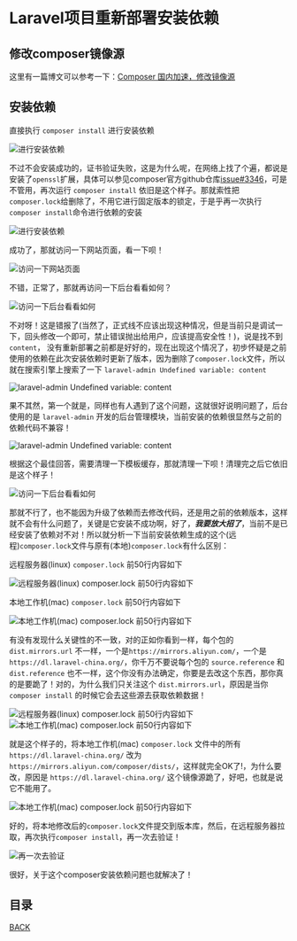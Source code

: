 # Laravel项目重新部署安装依赖


## 修改composer镜像源

这里有一篇博文可以参考一下：[Composer 国内加速，修改镜像源](https://learnku.com/articles/15977/composer-accelerate-and-modify-mirror-source-in-china)

## 安装依赖

直接执行 `composer install` 进行安装依赖

![进行安装依赖](https://lucklit.oss-cn-beijing.aliyuncs.com/written/Snip20191225_1.png)

不过不会安装成功的，证书验证失败，这是为什么呢，在网络上找了个遍，都说是安装了`openssl`扩展，具体可以参见composer官方github仓库[issue#3346](https://github.com/composer/composer/issues/3346)，可是不管用，再次运行 `composer install` 依旧是这个样子。那就索性把`composer.lock`给删除了，不用它进行固定版本的锁定，于是乎再一次执行`composer install`命令进行依赖的安装

![进行安装依赖](https://lucklit.oss-cn-beijing.aliyuncs.com/written/Snip20191225_2.gif)

成功了，那就访问一下网站页面，看一下呗！

![访问一下网站页面](https://lucklit.oss-cn-beijing.aliyuncs.com/written/Snip20191225_2.png)

不错，正常了，那就再访问一下后台看看如何？

![访问一下后台看看如何](https://lucklit.oss-cn-beijing.aliyuncs.com/written/Snip20191225_8.png)

不对呀！这是错报了(当然了，正式线不应该出现这种情况，但是当前只是调试一下，回头修改一个即可，禁止错误抛出给用户，应该提高安全性！)，说是找不到 `content`，
没有重新部署之前都是好好的，现在出现这个情况了，初步怀疑是之前使用的依赖在此次安装依赖时更新了版本，因为删除了`composer.lock`文件，所以就在搜索引擎上搜索了一下 `laravel-admin Undefined variable: content`

![laravel-admin Undefined variable: content](https://lucklit.oss-cn-beijing.aliyuncs.com/written/Snip20191225_4.png)

果不其然，第一个就是，同样也有人遇到了这个问题，这就很好说明问题了，后台使用的是 `laravel-admin` 开发的后台管理模块，当前安装的依赖很显然与之前的依赖代码不兼容！

![laravel-admin Undefined variable: content](https://lucklit.oss-cn-beijing.aliyuncs.com/written/Snip20191225_5.png)

根据这个最佳回答，需要清理一下模板缓存，那就清理一下呗！清理完之后它依旧是这个样子！

![访问一下后台看看如何](https://lucklit.oss-cn-beijing.aliyuncs.com/written/Snip20191225_8.png)

那就不行了，也不能因为升级了依赖而去修改代码，还是用之前的依赖版本，这样就不会有什么问题了，关键是它安装不成功啊，好了，***我要放大招了***，当前不是已经安装了依赖对不对！所以就分析一下当前安装依赖生成的这个(远程)`composer.lock`文件与原有(本地)`composer.lock`有什么区别：

远程服务器(linux) `composer.lock` 前50行内容如下

![远程服务器(linux) `composer.lock` 前50行内容如下](https://lucklit.oss-cn-beijing.aliyuncs.com/written/Snip20191225_6.png)

本地工作机(mac) `composer.lock` 前50行内容如下

![本地工作机(mac) `composer.lock` 前50行内容如下](https://lucklit.oss-cn-beijing.aliyuncs.com/written/Snip20191225_7.png)

有没有发现什么关键性的不一致，对的正如你看到一样，每个包的`dist.mirrors.url` 不一样，一个是`https://mirrors.aliyun.com/`，一个是`https://dl.laravel-china.org/`，你千万不要说每个包的 `source.reference` 和 `dist.reference` 也不一样，这个你没有办法确定，你要是去改这个东西，那你真的是要跪了！对的，为什么我们只关注这个 `dist.mirrors.url`，原因是当你`composer install` 的时候它会去这些源去获取依赖数据！

![远程服务器(linux) `composer.lock` 前50行内容如下](https://lucklit.oss-cn-beijing.aliyuncs.com/written/Snip20191225_9.png)
![本地工作机(mac) `composer.lock` 前50行内容如下](https://lucklit.oss-cn-beijing.aliyuncs.com/written/Snip20191225_10.png)

就是这个样子的，将本地工作机(mac) `composer.lock` 文件中的所有 `https://dl.laravel-china.org/` 改为 `https://mirrors.aliyun.com/composer/dists/`，这样就完全OK了!，为什么要改，原因是 `https://dl.laravel-china.org/` 这个镜像源跪了，好吧，也就是说它不能用了。

![本地工作机(mac) `composer.lock` 前50行内容如下](https://lucklit.oss-cn-beijing.aliyuncs.com/written/Snip20191225_11.png)

好的，将本地修改后的`composer.lock`文件提交到版本库，然后，在远程服务器拉取，再次执行`composer install`，再一次去验证！

![再一次去验证](https://lucklit.oss-cn-beijing.aliyuncs.com/written/Snip20191225_13.png)

很好，关于这个composer安装依赖问题也就解决了！

## 目录
[BACK](../../../README.md)



